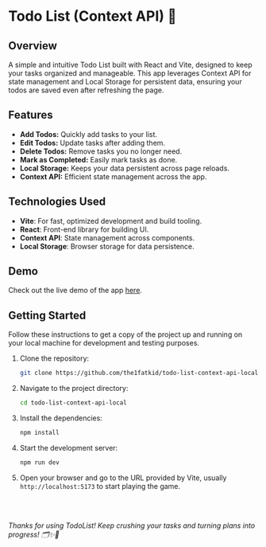 # Todo List (Context API) 📝

## Overview
A simple and intuitive Todo List built with React and Vite, designed to keep your tasks organized and manageable. This app leverages Context API for state management and Local Storage for persistent data, ensuring your todos are saved even after refreshing the page.

##  Features
- **Add Todos:** Quickly add tasks to your list.
- **Edit Todos:** Update tasks after adding them.
- **Delete Todos:** Remove tasks you no longer need.
- **Mark as Completed:** Easily mark tasks as done.
- **Local Storage:** Keeps your data persistent across page reloads.
- **Context API:** Efficient state management across the app.

## Technologies Used

- **Vite**: For fast, optimized development and build tooling.
- **React**: Front-end library for building UI.
- **Context API**: State management across components.
- **Local Storage**: Browser storage for data persistence.


## Demo
Check out the live demo of the app [here](https://the1fatkid.github.io/todo-list-context-api-local/).


## Getting Started
Follow these instructions to get a copy of the project up and running on your local machine for development and testing purposes.

1. Clone the repository:
    ```bash
    git clone https://github.com/the1fatkid/todo-list-context-api-local.git
    ```

2. Navigate to the project directory:
    ```bash
    cd todo-list-context-api-local
    ```

3. Install the dependencies:
    ```bash
    npm install
    ```

4. Start the development server:
    ```bash
    npm run dev
    ```

5.  Open your browser and go to the URL provided by Vite, usually `http://localhost:5173` to start playing the game.

<br><br>

*Thanks for using TodoList! Keep crushing your tasks and turning plans into progress! 🗂️✨🚀*







